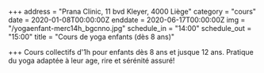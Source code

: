 +++
address = "Prana Clinic, 11 bvd Kleyer, 4000 Liège"
category = "cours"
date = 2020-01-08T00:00:00Z
enddate = 2020-06-17T00:00:00Z
img = "/yogaenfant-merc14h_bgcnno.jpg"
schedule_in = "14:00"
schedule_out = "15:00"
title = "Cours de yoga enfants (dès 8 ans)"

+++
Cours collectifs d'1h pour enfants dès 8 ans et jusque 12 ans. Pratique du yoga adaptée à leur age, rire et sérénité assuré!